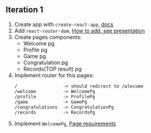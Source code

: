 ## Iteration 1

1. Create app with `create-react-app`, [docs](https://github.com/facebook/create-react-app)
2. Add `react-router-dom`. [How to add, see presentation](https://slides.com/aleh_lipski/deck-9d97b4)
3. Create pages components:
   * Welcome pg
   * Profile pg
   * Game pg
   * Congratulation pg
   * Records(TOP result) pg
4. Implement router for this pages:
    ```
    /                 -> should redirect to /wlecome
    /welcome          -> WelcomePg
    /profile          -> ProfilePg
    /game             -> GamePg
    /congratulations  -> CongratulationPg
    /records          -> RecordsPg
    ```
5. Implement `WelcomePg`, [Page requirements](../pages/welcome)
